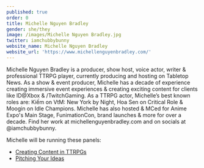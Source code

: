 ```yaml
---
published: true
order: 0
title: Michelle Nguyen Bradley
gender: she/they
image: /images/Michelle Nguyen Bradley.jpg
twitter: iamchubbybunny
website_name: Michelle Nguyen Bradley
website_url: 'https://www.michellenguyenbradley.com/'
---
```


Michelle Nguyen Bradley is a producer, show host, voice actor, writer & professional TTRPG player, currently producing and hosting on Tabletop News. As a show & event producer, Michelle has a decade of experience creating immersive event experiences & creating exciting content for clients like ID@Xbox & /TwitchGaming. As a TTRPG actor, Michelle’s best known roles are: Kiếm on VtM: New York by Night, Hoa Sen on Critical Role & Moogin on Idle Champions. Michelle has also hosted & MCed for Anime Expo's Main Stage, FunimationCon, brand launches & more for over a decade. Find her work at michellenguyenbradley.com and on socials at @iamchubbybunny.

Michelle will be running these panels:

* [Creating Content in TTRPGs](https://www.bigbadcon.com/events/creating-content-in-ttrpgs)
* [Pitching Your Ideas](https://www.bigbadcon.com/events/pitching-your-ideas)
